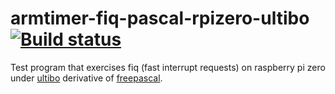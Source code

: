 # armtimer-fiq-pascal-rpizero-ultibo [![Build status](https://ci.appveyor.com/api/projects/status/0uf9uu8qgvud9w81/branch/master?svg=true)](https://ci.appveyor.com/project/markfirmware/armtimer-fiq-pascal-rpizero-ultibo/branch/master)

Test program that exercises fiq (fast interrupt requests) on raspberry pi zero under [ultibo](http://ultibo.org) derivative of [freepascal](http://freepascal.org).
